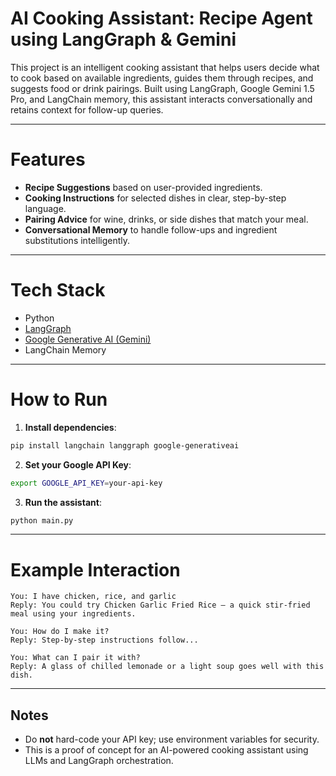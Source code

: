 
# AI Cooking Assistant: Recipe Agent using LangGraph & Gemini

This project is an intelligent cooking assistant that helps users decide what to cook based on available ingredients, guides them through recipes, and suggests food or drink pairings. Built using LangGraph, Google Gemini 1.5 Pro, and LangChain memory, this assistant interacts conversationally and retains context for follow-up queries.

---

# Features

- **Recipe Suggestions** based on user-provided ingredients.
- **Cooking Instructions** for selected dishes in clear, step-by-step language.
- **Pairing Advice** for wine, drinks, or side dishes that match your meal.
- **Conversational Memory** to handle follow-ups and ingredient substitutions intelligently.

---

# Tech Stack

- Python
- [LangGraph](https://github.com/langchain-ai/langgraph)
- [Google Generative AI (Gemini)](https://ai.google.dev/)
- LangChain Memory

---

# How to Run

1. **Install dependencies**:

```bash
pip install langchain langgraph google-generativeai
```

2. **Set your Google API Key**:

```bash
export GOOGLE_API_KEY=your-api-key
```

3. **Run the assistant**:

```bash
python main.py
```

---

# Example Interaction

```
You: I have chicken, rice, and garlic
Reply: You could try Chicken Garlic Fried Rice – a quick stir-fried meal using your ingredients.

You: How do I make it?
Reply: Step-by-step instructions follow...

You: What can I pair it with?
Reply: A glass of chilled lemonade or a light soup goes well with this dish.
```

---

## Notes

- Do **not** hard-code your API key; use environment variables for security.
- This is a proof of concept for an AI-powered cooking assistant using LLMs and LangGraph orchestration.

